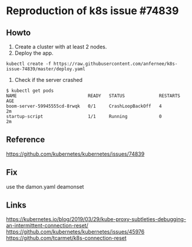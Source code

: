 # Reproduction of k8s issue #74839

## Howto

1. Create a cluster with at least 2 nodes.
1. Deploy the app.
```console
kubectl create -f https://raw.githubusercontent.com/anfernee/k8s-issue-74839/master/deploy.yaml
```

1. Check if the server crashed
```console
$ kubectl get pods
NAME                           READY   STATUS             RESTARTS   AGE
boom-server-59945555cd-8rwqk   0/1     CrashLoopBackOff   4          2m
startup-script                 1/1     Running            0          2m
```

## Reference

https://github.com/kubernetes/kubernetes/issues/74839

## Fix

use the damon.yaml deamonset

## Links

https://kubernetes.io/blog/2019/03/29/kube-proxy-subtleties-debugging-an-intermittent-connection-reset/
https://github.com/kubernetes/kubernetes/issues/45976
https://github.com/tcarmet/k8s-connection-reset

